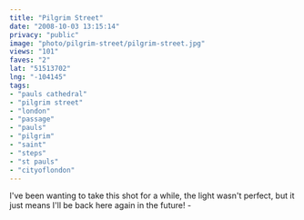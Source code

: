 ```yaml
---
title: "Pilgrim Street"
date: "2008-10-03 13:15:14"
privacy: "public"
image: "photo/pilgrim-street/pilgrim-street.jpg"
views: "101"
faves: "2"
lat: "51513702"
lng: "-104145"
tags:
- "pauls cathedral"
- "pilgrim street"
- "london"
- "passage"
- "pauls"
- "pilgrim"
- "saint"
- "steps"
- "st pauls"
- "cityoflondon"
---
```

I've been wanting to take this shot for a while, the light wasn't perfect, but it just means I'll be back here again in the future! - <a href="/photos/2008/10/03/pilgrim-street"></a>
